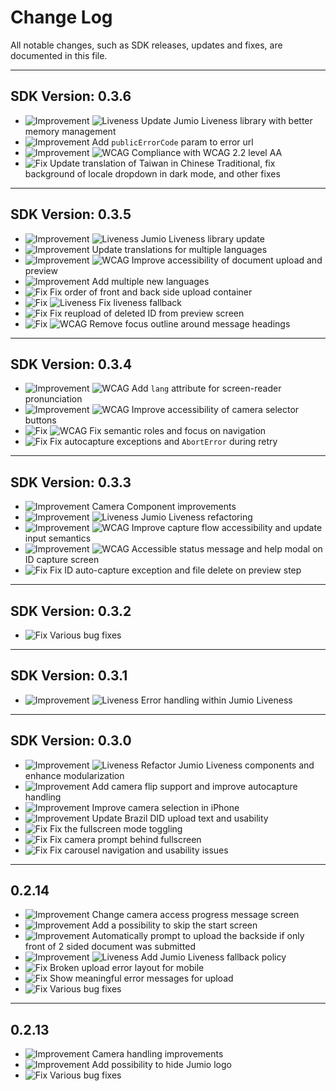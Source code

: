 [Improvement]: https://img.shields.io/badge/Improvement-green 'Improvement'
[Fix]: https://img.shields.io/badge/Fix-success 'Fix'
[WCAG]: https://img.shields.io/badge/WCAG-8A2BE2 'WCAG'
[Liveness]: https://img.shields.io/badge/Liveness-F7EC09 'Liveness'
# Change Log
All notable changes, such as SDK releases, updates and fixes, are documented in this file.

---

## SDK Version: __0.3.6__

- ![Improvement] ![Liveness] Update Jumio Liveness library with better memory management
- ![Improvement] Add `publicErrorCode` param to error url
- ![Improvement] ![WCAG] Compliance with WCAG 2.2 level AA
- ![Fix] Update translation of Taiwan in Chinese Traditional, fix background of locale dropdown in dark mode, and other fixes

---

## SDK Version: __0.3.5__

- ![Improvement] ![Liveness] Jumio Liveness library update
- ![Improvement] Update translations for multiple languages
- ![Improvement] ![WCAG] Improve accessibility of document upload and preview
- ![Improvement] Add multiple new languages
- ![Fix] Fix order of front and back side upload container
- ![Fix] ![Liveness] Fix liveness fallback
- ![Fix] Fix reupload of deleted ID from preview screen
- ![Fix] ![WCAG] Remove focus outline around message headings

---

## SDK Version: __0.3.4__

- ![Improvement] ![WCAG] Add `lang` attribute for screen-reader pronunciation
- ![Improvement] ![WCAG] Improve accessibility of camera selector buttons
- ![Fix] ![WCAG] Fix semantic roles and focus on navigation
- ![Fix] Fix autocapture exceptions and `AbortError` during retry

---

## SDK Version: __0.3.3__

- ![Improvement] Camera Component improvements
- ![Improvement] ![Liveness] Jumio Liveness refactoring
- ![Improvement] ![WCAG] Improve capture flow accessibility and update input semantics
- ![Improvement] ![WCAG] Accessible status message and help modal on ID capture screen
- ![Fix] Fix ID auto-capture exception and file delete on preview step

---

## SDK Version: __0.3.2__

- ![Fix] Various bug fixes

---

## SDK Version: __0.3.1__

- ![Improvement] ![Liveness] Error handling within Jumio Liveness

---

## SDK Version: __0.3.0__

- ![Improvement] ![Liveness] Refactor Jumio Liveness components and enhance modularization
- ![Improvement] Add camera flip support and improve autocapture handling
- ![Improvement] Improve camera selection in iPhone
- ![Improvement] Update Brazil DID upload text and usability
- ![Fix] Fix the fullscreen mode toggling
- ![Fix] Fix camera prompt behind fullscreen
- ![Fix] Fix carousel navigation and usability issues

---
## 0.2.14

- ![Improvement] Change camera access progress message screen
- ![Improvement] Add a possibility to skip the start screen
- ![Improvement] Automatically prompt to upload the backside if only front of 2 sided document was submitted
- ![Improvement] ![Liveness] Add Jumio Liveness fallback policy
- ![Fix] Broken upload error layout for mobile
- ![Fix] Show meaningful error messages for upload
- ![Fix] Various bug fixes

---

## 0.2.13

- ![Improvement] Camera handling improvements
- ![Improvement] Add possibility to hide Jumio logo
- ![Fix] Various bug fixes

